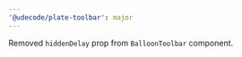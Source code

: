 ```yaml
---
'@udecode/plate-toolbar': major
---
```


Removed `hiddenDelay` prop from `BalloonToolbar` component.
